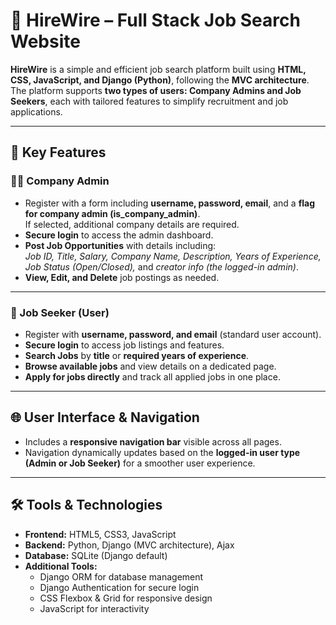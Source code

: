 # **💼 HireWire – Full Stack Job Search Website**

**HireWire** is a simple and efficient job search platform built using **HTML, CSS, JavaScript, and Django (Python)**, following the **MVC architecture**.  
The platform supports **two types of users: Company Admins and Job Seekers**, each with tailored features to simplify recruitment and job applications.

---

## **🚀 Key Features**

### **👨‍💼 Company Admin**
- Register with a form including **username, password, email**, and a **flag for company admin (is_company_admin)**.  
  If selected, additional company details are required.
- **Secure login** to access the admin dashboard.
- **Post Job Opportunities** with details including:  
  *Job ID, Title, Salary, Company Name, Description, Years of Experience, Job Status (Open/Closed),* and *creator info (the logged-in admin)*.
- **View, Edit, and Delete** job postings as needed.

---

### **👤 Job Seeker (User)**
- Register with **username, password, and email** (standard user account).  
- **Secure login** to access job listings and features.
- **Search Jobs** by **title** or **required years of experience**.
- **Browse available jobs** and view details on a dedicated page.
- **Apply for jobs directly** and track all applied jobs in one place.

---

## **🌐 User Interface & Navigation**
- Includes a **responsive navigation bar** visible across all pages.  
- Navigation dynamically updates based on the **logged-in user type (Admin or Job Seeker)** for a smoother user experience.

---

## **🛠 Tools & Technologies**
- **Frontend:** HTML5, CSS3, JavaScript  
- **Backend:** Python, Django (MVC architecture), Ajax
- **Database:** SQLite (Django default)  
- **Additional Tools:**  
  - Django ORM for database management  
  - Django Authentication for secure login  
  - CSS Flexbox & Grid for responsive design  
  - JavaScript for interactivity

